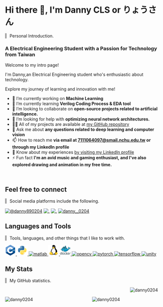 <h1 align="left">Hi there 👋, I'm Danny CLS or りょうさん</h1>

<p style="display:inline; border-left: 5px solid #a3a3a3; padding-left: 10px;">Personal Introduction.
</p>


<h3 align="left">A Electrical Engineering Student with a Passion for Technology from Taiwan</h3>

Welcome to my intro page!
<p align="left">
I'm Danny,an Electrical Engineering student who's enthusiastic about technology.
<p align="left">Explore my journey of learning and innovation with me!

<br>

- 🔭 I’m currently working on **Machine Learning**
- 🌱 I’m currently learning **Verilog Coding Process & EDA tool**
- 👯 I’m looking to collaborate on **open-source projects related to artificial intelligence.**
- 🤝 I’m looking for help with **optimizing neural network architectures.**
- 👨‍💻 All of my projects are available at [my GitHub repository](https://github.com/Danny0204?tab=projects)
- 💬 Ask me about **any questions related to deep learning and computer vision**
- 📫 How to reach me **via email at 7111064097@smail.nchu.edu.tw or through my LinkedIn profile**
- 📄 Know about my experiences [by visiting my LinkedIn profile]()
- ⚡ Fun fact **I'm an avid music and gaming enthusiast, and I've also explored drawing and animation in my free time.**

<br>


<h2 align="left">Feel free to connect</h2>
<p align="left">

<p style="display:inline; border-left: 5px solid #a3a3a3; padding-left: 10px;">Social media platforms include the following.
</p>
<p align="left"> 

<a href="https://twitter.com/@danny890204" target="blank"><img align="center" src="https://raw.githubusercontent.com/rahuldkjain/github-profile-readme-generator/master/src/images/icons/Social/twitter.svg" alt="@danny890204" height="25" width="40" /></a>
<a href="https://linkedin.com/in/." target="blank"><img align="center" src="https://raw.githubusercontent.com/rahuldkjain/github-profile-readme-generator/master/src/images/icons/Social/linked-in-alt.svg" alt="." height="25" width="40" /></a>
<a href="https://fb.com/." target="blank"><img align="center" src="https://raw.githubusercontent.com/rahuldkjain/github-profile-readme-generator/master/src/images/icons/Social/facebook.svg" alt="." height="25" width="40" /></a>
<a href="https://instagram.com/danny__0204" target="blank"><img align="center" src="https://raw.githubusercontent.com/rahuldkjain/github-profile-readme-generator/master/src/images/icons/Social/instagram.svg" alt="danny__0204" height="25" width="40" /></a>
<!-- <a href="https://www.youtube.com/c/." target="blank"><img align="center" src="https://raw.githubusercontent.com/rahuldkjain/github-profile-readme-generator/master/src/images/icons/Social/youtube.svg" alt="." height="25" width="40" /></a>
</p> -->

<!-- annotation -->

<h2 align="left">Languages and Tools</h2>
<p style="display:inline; border-left: 5px solid #a3a3a3; padding-left: 10px;">Tools, languages, and other things that I like to work with.
</p>
<p align="left"> 


<a href="https://www.w3schools.com/cpp/" target="_blank" rel="noreferrer"> <img src="https://raw.githubusercontent.com/devicons/devicon/master/icons/cplusplus/cplusplus-original.svg" alt="cplusplus" width="35" height="35"/> </a> 
<a href="https://www.python.org" target="_blank" rel="noreferrer"> <img src="https://raw.githubusercontent.com/devicons/devicon/master/icons/python/python-original.svg" alt="python" width="35" height="35"/> </a> 
<a href="https://www.mathworks.com/" target="_blank" rel="noreferrer"> <img src="https://upload.wikimedia.org/wikipedia/commons/2/21/Matlab_Logo.png" alt="matlab" width="35" height="35"/> </a> 
<a href="https://www.linux.org/" target="_blank" rel="noreferrer"> <img src="https://raw.githubusercontent.com/devicons/devicon/master/icons/linux/linux-original.svg" alt="linux" width="35" height="35"/> </a> 
<a href="https://www.docker.com/" target="_blank" rel="noreferrer"> <img src="https://raw.githubusercontent.com/devicons/devicon/master/icons/docker/docker-original-wordmark.svg" alt="docker" width="35" height="35"/> </a> 
<a href="https://opencv.org/" target="_blank" rel="noreferrer"> <img src="https://www.vectorlogo.zone/logos/opencv/opencv-icon.svg" alt="opencv" width="35" height="35"/> </a> 
<a href="https://pytorch.org/" target="_blank" rel="noreferrer"> <img src="https://www.vectorlogo.zone/logos/pytorch/pytorch-icon.svg" alt="pytorch" width="35" height="35"/> </a> 
<a href="https://www.tensorflow.org" target="_blank" rel="noreferrer"> <img src="https://www.vectorlogo.zone/logos/tensorflow/tensorflow-icon.svg" alt="tensorflow" width="35" height="35"/> </a> 
<a href="https://unity.com/" target="_blank" rel="noreferrer"> <img src="https://www.vectorlogo.zone/logos/unity3d/unity3d-icon.svg" alt="unity" width="35" height="35"/> </a> 



</p>

<h2 align="left">My Stats</h2>
<p align="left"> 

<p style="display:inline; border-left: 5px solid #a3a3a3; padding-left: 10px;">My GitHub statistics.
</p>
<p align="left"> 




<p align="right">
  <img src="https://github-readme-stats.vercel.app/api/top-langs?username=danny0204&show_icons=true&locale=en&layout=compact" alt="danny0204" />
</p>




<div style="display: flex; justify-content: center;">
  <img src="https://github-readme-stats.vercel.app/api?username=danny0204&show_icons=true&locale=en" alt="danny0204" width="50%" />

<div style="width: 100px;">
</div>

  <img src="https://github-readme-streak-stats.herokuapp.com/?user=danny0204&" alt="danny0204" width="52.8%" />
</div>
